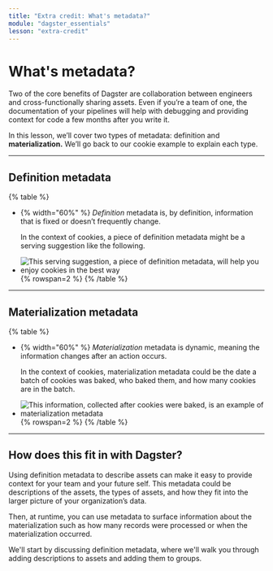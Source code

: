 ```yaml
---
title: "Extra credit: What's metadata?"
module: "dagster_essentials"
lesson: "extra-credit"
---
```


# What's metadata?

Two of the core benefits of Dagster are collaboration between engineers and cross-functionally sharing assets. Even if you’re a team of one, the documentation of your pipelines will help with debugging and providing context for code a few months after you write it.

In this lesson, we’ll cover two types of metadata: definition and **materialization.** We’ll go back to our cookie example to explain each type.

---

## Definition metadata

{% table %}
* {% width="60%" %}
  *Definition* metadata is, by definition, information that is fixed or doesn’t frequently change.

  In the context of cookies, a piece of definition metadata might be a serving suggestion like the following.

* ![This serving suggestion, a piece of definition metadata, will help you enjoy cookies in the best way](/images/dagster-essentials/extra-credit/definition-cookies.png) {% rowspan=2 %}
{% /table %}

---

## Materialization metadata

{% table %}
* {% width="60%" %}
  *Materialization* metadata is dynamic, meaning the information changes after an action occurs.

  In the context of cookies, materialization metadata could be the date a batch of cookies was baked, who baked them, and how many cookies are in the batch.

* ![This information, collected after cookies were baked, is an example of materialization metadata](/images/dagster-essentials/extra-credit/materialization-cookies.png) {% rowspan=2 %}
{% /table %}

---

## How does this fit in with Dagster?

Using definition metadata to describe assets can make it easy to provide context for your team and your future self. This metadata could be descriptions of the assets, the types of assets, and how they fit into the larger picture of your organization’s data.

Then, at runtime, you can use metadata to surface information about the materialization such as how many records were processed or when the materialization occurred.

We'll start by discussing definition metadata, where we'll walk you through adding descriptions to assets and adding them to groups.